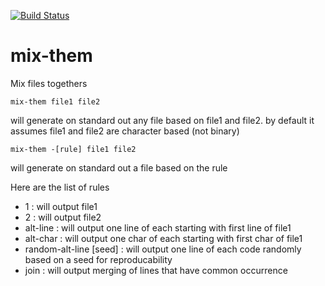 [![Build Status](https://travis-ci.org/Innovimax-SARL/mix-them.svg?branch=master)](https://travis-ci.org/Innovimax-SARL/mix-them)

# mix-them
Mix files togethers


    mix-them file1 file2 
  will generate on standard out any file based on file1 and file2.
  by default it assumes file1 and file2 are character based (not binary)
  
    mix-them -[rule] file1 file2
  will generate on standard out a file based on the rule
  
  Here are the list of rules
  - 1 : will output file1
  - 2 : will output file2
  - alt-line : will output one line of each starting with first line of file1
  - alt-char : will output one char of each starting with first char of file1
  - random-alt-line [seed] : will output one line of each code randomly based on a seed for reproducability
  - join : will output merging of lines that have common occurrence
